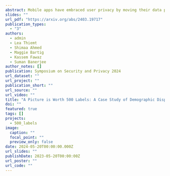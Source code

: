 ```yaml
---
abstract: Mobile apps have embraced user privacy by moving their data processing to the user's smartphone. Advanced machine learning (ML) models, such as vision models, can now locally analyze user images to extract insights that drive several functionalities. Capitalizing on this new processing model of locally analyzing user images, we analyze two popular social media apps, TikTok and Instagram, to reveal (1) what insights vision models in both apps infer about users from their image and video data and (2) whether these models exhibit performance disparities with respect to demographics. As vision models provide signals for sensitive technologies like age verification and facial recognition, understanding potential biases in these models is crucial for ensuring that users receive equitable and accurate services. We develop a novel method for capturing and evaluating ML tasks in mobile apps, overcoming challenges like code obfuscation, native code execution, and scalability. Our method comprises ML task detection, ML pipeline reconstruction, and ML performance assessment, specifically focusing on demographic disparities. We apply our methodology to TikTok and Instagram, revealing significant insights. For TikTok, we find issues in age and gender prediction accuracy, particularly for minors and Black individuals. In Instagram, our analysis uncovers demographic disparities in the extraction of over 500 visual concepts from images, with evidence of spurious correlations between demographic features and certain concepts.
slides: ""
url_pdf: "https://arxiv.org/abs/2403.19717"
publication_types:
  - "3"
authors:
  - admin
  - Lea Thiemt
  - Shimaa Ahmed
  - Maggie Bartig
  - Kassem Fawaz
  - Suman Banerjee
author_notes: []
publication: Symposium on Security and Privacy 2024
url_dataset: ""
url_project: ""
publication_short: ""
url_source: ""
url_video: ""
title: "A Picture is Worth 500 Labels: A Case Study of Demographic Disparities in Local Machine Learning Models for Instagram and TikTok"
doi: ""
featured: true
tags: []
projects:
  - 500_labels
image:
  caption: ""
  focal_point: ""
  preview_only: false
date: 2024-05-20T00:00:00.000Z
url_slides: ""
publishDate: 2023-05-20T00:00:00Z
url_poster: ""
url_code: ""
---
```

